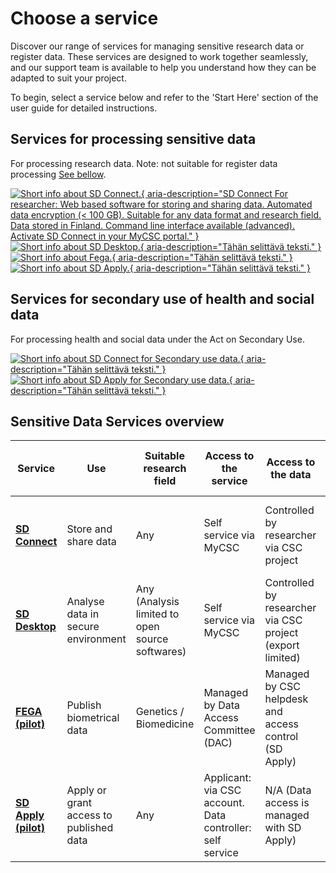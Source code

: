 # Choose a service

Discover our range of services for managing sensitive research data or register data. These services are designed to work together seamlessly, and our support team is available to help you understand how they can be adapted to suit your project. 

To begin, select a service below and refer to the 'Start Here' section of the user guide for detailed instructions.

## Services for processing sensitive data
For processing research data. Note: not suitable for register data processing [See bellow](#services-for-secondary-use-of-health-and-social-data).

[![Short info about SD Connect.](./images/introduction/SD_ChooseService_SDConnect.svg 'SD Connect'){ aria-description="SD Connect For researcher: Web based software for storing and sharing data. Automated data encryption (< 100 GB). Suitable for any data format and research field. Data stored in Finland. Command line interface available (advanced). Activate SD Connect in your MyCSC portal." }](sd_connect.md)
[![Short info about SD Desktop.](./images/introduction/SD_ChooseService_SDDesktop.svg 'SD Desktop'){ aria-description="Tähän selittävä teksti." }](sd_desktop.md)
[![Short info about Fega.](./images/introduction/SD_ChooseService_Fega.svg 'Fega'){ aria-description="Tähän selittävä teksti." }](federatedega.md)
[![Short info about SD Apply.](./images/introduction/SD_ChooseService_SDApply.svg 'SD Apply'){ aria-description="Tähän selittävä teksti." }](sd-apply.md)

## Services for secondary use of health and social data
For processing health and social data under the Act on Secondary Use.

[![Short info about SD Connect for Secondary use data.](./images/introduction/SD_ChooseService_SDDesktop2.svg 'SD Desktop for secondary use'){ aria-description="Tähän selittävä teksti." }](sd-desktop-audited.md)
[![Short info about SD Apply for Secondary use data.](./images/introduction/SD_ChooseService_SDApply2.svg 'SD Apply for secondary use'){ aria-description="Tähän selittävä teksti." }](sd-apply.md)

## Sensitive Data Services overview

| Service | Use | Suitable research field | Access to the service | Access to the data | Graphic user interface available | Programming knowledge needed | Support |
|-|-|-|-|-|-|-|-|
| **[SD Connect](sd_connect.md)** | Store and share data | Any | Self service via MyCSC | Controlled by researcher via CSC project | Yes for files under 100GB | Generally no. Yes for files over 100BG | CSC service desk. Zoom sessions available |
| **[SD Desktop](sd_desktop.md)** | Analyse data in secure environment | Any (Analysis limited to open source softwares) | Self service via MyCSC | Controlled by researcher via CSC project (export limited) | Yes | Generally no. Yes for customisation via containers | CSC service desk. Zoom sessions available |
| **[FEGA (pilot)](federatedega.md)** | Publish biometrical data | Genetics / Biomedicine | Managed by Data Access Committee (DAC) | Managed by CSC helpdesk and access control (SD Apply) | Yes | No | CSC service desk. Zoom sessions available |
| **[SD Apply (pilot)](sd-apply.md)** | Apply or grant access to published data | Any | Applicant: via CSC account. Data controller: self service | N/A (Data access is managed with SD Apply) | Yes | No | CSC service desk. Zoom sessions available |
